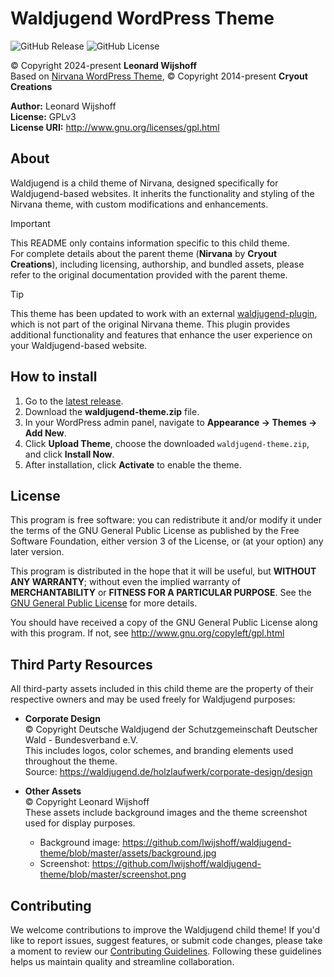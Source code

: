 # Waldjugend WordPress Theme

![GitHub Release](https://img.shields.io/github/v/release/lwijshoff/waldjugend-theme?display_name=release&style=for-the-badge&logo=github)
![GitHub License](https://img.shields.io/github/license/lwijshoff/waldjugend-theme?style=for-the-badge)

&copy; Copyright 2024-present **Leonard Wijshoff** \
Based on [Nirvana WordPress Theme](https://www.cryoutcreations.eu/wordpress-themes/nirvana), &copy; Copyright 2014-present **Cryout Creations**

**Author:** Leonard Wijshoff \
**License:** GPLv3 \
**License URI:** http://www.gnu.org/licenses/gpl.html 

## About

Waldjugend is a child theme of Nirvana, designed specifically for Waldjugend-based websites. It inherits the functionality and styling of the Nirvana theme, with custom modifications and enhancements.

> [!IMPORTANT]
> This README only contains information specific to this child theme. \
For complete details about the parent theme (**Nirvana** by **Cryout Creations**), including licensing, authorship, and bundled assets, please refer to the original documentation provided with the parent theme.

> [!TIP]
> This theme has been updated to work with an external [waldjugend-plugin](https://github.com/lwijshoff/waldjugend-plugin), which is not part of the original Nirvana theme. This plugin provides additional functionality and features that enhance the user experience on your Waldjugend-based website.

## How to install

1. Go to the [latest release](./releases/latest).
2. Download the **waldjugend-theme.zip** file.
3. In your WordPress admin panel, navigate to **Appearance → Themes → Add New**.
4. Click **Upload Theme**, choose the downloaded `waldjugend-theme.zip`, and click **Install Now**.
5. After installation, click **Activate** to enable the theme.

## License

This program is free software: you can redistribute it and/or modify
it under the terms of the GNU General Public License as published by
the Free Software Foundation, either version 3 of the License, or
(at your option) any later version.

This program is distributed in the hope that it will be useful,
but **WITHOUT ANY WARRANTY**; without even the implied warranty of
**MERCHANTABILITY** or **FITNESS FOR A PARTICULAR PURPOSE**.  See the
[GNU General Public License](http://www.gnu.org/copyleft/gpl.html) for more details.

You should have received a copy of the GNU General Public License
along with this program. If not, see http://www.gnu.org/copyleft/gpl.html

## Third Party Resources

All third-party assets included in this child theme are the property of their respective owners and may be used freely for Waldjugend purposes:

- **Corporate Design**  
    &copy; Copyright Deutsche Waldjugend der Schutzgemeinschaft Deutscher Wald - Bundesverband e.V.  
    This includes logos, color schemes, and branding elements used throughout the theme.  
    Source: https://waldjugend.de/holzlaufwerk/corporate-design/design

- **Other Assets**  
    &copy; Copyright Leonard Wijshoff  
    These assets include background images and the theme screenshot used for display purposes.  
    - Background image: https://github.com/lwijshoff/waldjugend-theme/blob/master/assets/background.jpg
    - Screenshot: https://github.com/lwijshoff/waldjugend-theme/blob/master/screenshot.png


## Contributing

We welcome contributions to improve the Waldjugend child theme! If you'd like to report issues, suggest features, or submit code changes, please take a moment to review our [Contributing Guidelines](CONTRIBUTING.md). Following these guidelines helps us maintain quality and streamline collaboration.
